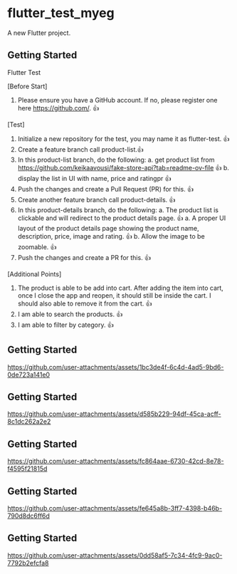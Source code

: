# flutter_test_myeg

A new Flutter project.

## Getting Started

Flutter Test

[Before Start]
1. Please ensure you have a GitHub account. If no, please register one here https://github.com/. :thumbsup: 

[Test]
1. Initialize a new repository for the test, you may name it as flutter-test. :thumbsup: 
2. Create a feature branch call product-list.:thumbsup: 
3. In this product-list branch, do the following:
    a. get product list from https://github.com/keikaavousi/fake-store-api?tab=readme-ov-file :thumbsup:
    b. display the list in UI with name, price and ratingpr :thumbsup:
4. Push the changes and create a Pull Request (PR) for this.  :thumbsup:
5. Create another feature branch call product-details. :thumbsup:
6. In this product-details branch, do the following:
    a. The product list is clickable and will redirect to the product details page. :thumbsup:
    a. A proper UI layout of the product details page showing the product name, description, price, image and rating. :thumbsup:
    b. Allow the image to be zoomable. :thumbsup:
7. Push the changes and create a PR for this. :thumbsup:


[Additional Points]
1. The product is able to be add into cart. After adding the item into cart, once I close the app and reopen, it should still be inside the cart. I should also able to remove it from the cart. :thumbsup:
2. I am able to search the products. :thumbsup:
3. I am able to filter by category. :thumbsup:




## Getting Started
https://github.com/user-attachments/assets/1bc3de4f-6c4d-4ad5-9bd6-0de723a141e0


## Getting Started
https://github.com/user-attachments/assets/d585b229-94df-45ca-acff-8c1dc262a2e2


## Getting Started
https://github.com/user-attachments/assets/fc864aae-6730-42cd-8e78-f4595f21815d


## Getting Started
https://github.com/user-attachments/assets/fe645a8b-3ff7-4398-b46b-790d8dc6ff6d


## Getting Started
https://github.com/user-attachments/assets/0dd58af5-7c34-4fc9-9ac0-7792b2efcfa8

